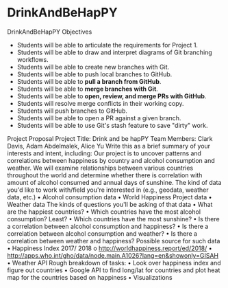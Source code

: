 # DrinkAndBeHapPY
DrinkAndBeHapPY
Objectives
* Students will be able to articulate the requirements for Project 1.
* Students will be able to draw and interpret diagrams of Git branching workflows.
* Students will be able to create new branches with Git.
* Students will be able to push local branches to GitHub.
* Students will be able to **pull a branch from GitHub**.
* Students will be able to **merge branches with Git**.
* Students will be able to **open, review, and merge PRs with GitHub**.
* Students will resolve merge conflicts in their working copy.
* Students will push branches to GitHub.
* Students will be able to open a PR against a given branch.
* Students will be able to use Git's stash feature to save "dirty" work.

Project Proposal
Project Title: Drink and be hapPY
Team Members: Clark Davis, Adam Abdelmalek, Alice Yu
Write this as a brief summary of your interests and intent, including:
Our project is to uncover patterns and correlations between happiness by country and alcohol consumption and weather. We will examine relationships between various countries throughout the world and determine whether there is correlation with amount of alcohol consumed and annual days of sunshine.
The kind of data you'd like to work with/field you're interested in (e.g., geodata, weather data, etc.)
•	Alcohol consumption data
•	World Happiness Project data
•	Weather data
The kinds of questions you'll be asking of that data
•	What are the happiest countries?
•	Which countries have the most alcohol consumption? Least?
•	Which countries have the most sunshine?
•	Is there a correlation between alcohol consumption and happiness?
•	Is there a correlation between alcohol consumption and weather?
•	Is there a correlation between weather and happiness?
Possible source for such data
•	Happiness Index 2017/ 2018 
o	http://worldhappiness.report/ed/2018/
•	http://apps.who.int/gho/data/node.main.A1026?lang=en&showonly=GISAH
•	Weather API
Rough breakdown of tasks:
•	Look over happiness index and figure out countries
•	Google API to find long/lat for countries and plot heat map for the countries based on happiness
•	Visualizations
